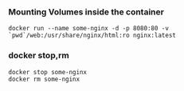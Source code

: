 ### Mounting Volumes inside the container
```
docker run --name some-nginx -d -p 8080:80 -v `pwd`/web:/usr/share/nginx/html:ro nginx:latest
```

### docker stop,rm
```
docker stop some-nginx
docker rm some-nginx
```